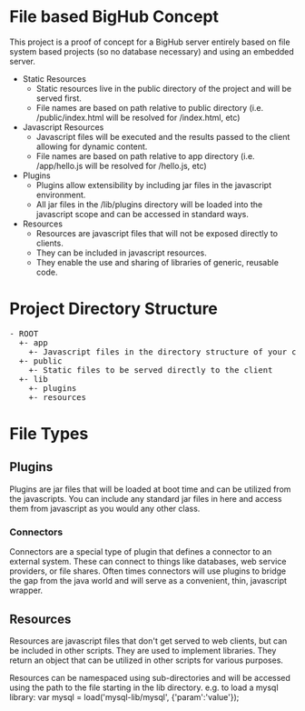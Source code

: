 # File based BigHub Concept

This project is a proof of concept for a BigHub server entirely based on file system based projects (so no database necessary) and using an embedded server.

* Static Resources
  * Static resources live in the public directory of the project and will be served first.
  * File names are based on path relative to public directory (i.e. /public/index.html will be resolved for /index.html, etc)
* Javascript Resources
  * Javascript files will be executed and the results passed to the client allowing for dynamic content.
  * File names are based on path relative to app directory (i.e. /app/hello.js will be resolved for /hello.js, etc)
* Plugins
  * Plugins allow extensibility by including jar files in the javascript environment.
  * All jar files in the /lib/plugins directory will be loaded into the javascript scope and can be accessed in standard ways.
* Resources
  * Resources are javascript files that will not be exposed directly to clients.
  * They can be included in javascript resources.
  * They enable the use and sharing of libraries of generic, reusable code.

# Project Directory Structure

<pre>
- ROOT
  +- app
    +- Javascript files in the directory structure of your choosing (will be reflected in URLs)
  +- public
    +- Static files to be served directly to the client
  +- lib
    +- plugins
    +- resources
</pre>

# File Types

## Plugins

Plugins are jar files that will be loaded at boot time and can be utilized from the javascripts. You can include any standard jar files in here and access them from javascript as you would any other class.

### Connectors

Connectors are a special type of plugin that defines a connector to an external system. These can connect to things like databases, web service providers, or file shares. Often times connectors will use plugins to bridge the gap from the java world and will serve as a convenient, thin, javascript wrapper.

## Resources

Resources are javascript files that don't get served to web clients, but can be included in other scripts. They are used to implement libraries. They return an object that can be utilized in other scripts for various purposes.

Resources can be namespaced using sub-directories and will be accessed using the path to the file starting in the lib directory.  e.g. to load a mysql library: var mysql = load('mysql-lib/mysql', {'param':'value'});